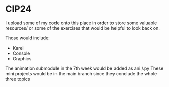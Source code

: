 # CIP24
I upload some of my code onto this place in order to store some valuable resources/ or some of the exercises that would be helpful to look back on. 

Those would include:
- Karel
- Console 
- Graphics
  
The animation submodule in the 7th week would be added as ani.</name>/.py
These mini projects would be in the main branch since they conclude the whole three topics 
